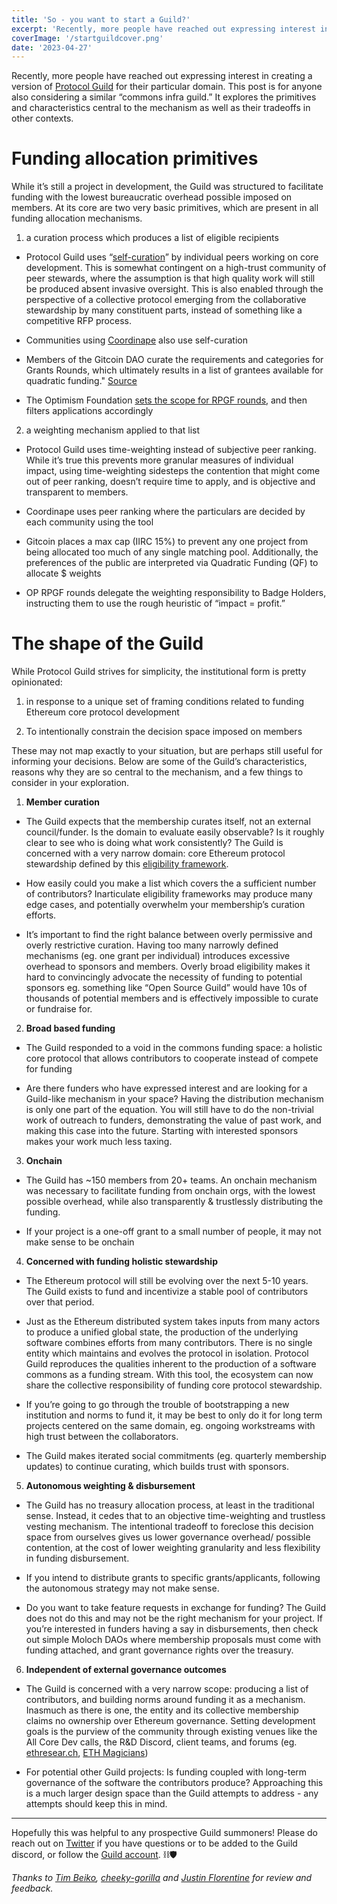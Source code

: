 ```yaml
---
title: 'So - you want to start a Guild?'
excerpt: 'Recently, more people have reached out expressing interest in creating a version of Protocol Guild for their particular domain. This post is for anyone also considering a similar “commons infra guild.” It explores the primitives and characteristics central to the mechanism as well as their tradeoffs in other contexts.'
coverImage: '/startguildcover.png'
date: '2023-04-27'
---
```


Recently, more people have reached out expressing interest in creating a version of [Protocol Guild](https://protocol-guild.readthedocs.io/en/latest/) for their particular domain. This post is for anyone also considering a similar “commons infra guild.” It explores the primitives and characteristics central to the mechanism as well as their tradeoffs in other contexts.

# Funding allocation primitives

While it’s still a project in development, the Guild was structured to facilitate funding with the lowest bureaucratic overhead possible imposed on members. At its core are two very basic primitives, which are present in all funding allocation mechanisms.

1. a curation process which produces a list of eligible recipients

* Protocol Guild uses “[self-curation](https://protocol-guild.readthedocs.io/en/latest/01-membership.html#self-curation)” by individual peers working on core development. This is somewhat contingent on a high-trust community of peer stewards, where the assumption is that high quality work will still be produced absent invasive oversight. This is also enabled through the perspective of a collective protocol emerging from the collaborative stewardship by many constituent parts, instead of something like a competitive RFP process.

* Communities using [Coordinape](https://coordinape.com/) also use self-curation

* Members of the Gitcoin DAO curate the requirements and categories for Grants Rounds, which ultimately results in a list of grantees available for quadratic funding." [Source](https://gov.gitcoin.co/t/discussion-feedback-request-gitcoin-program-beta-round-eligibility/13306)

* The Optimism Foundation [sets the scope for RPGF rounds](https://oplabs.notion.site/Optimism-RetroPGF-2-Project-Manual-0a2e741133cd49b0b), and then filters applications accordingly

2. a weighting mechanism applied to that list

* Protocol Guild uses time-weighting instead of subjective peer ranking. While it’s true this prevents more granular measures of individual impact, using time-weighting sidesteps the contention that might come out of peer ranking, doesn’t require time to apply, and is objective and transparent to members.

* Coordinape uses peer ranking where the particulars are decided by each community using the tool

* Gitcoin places a max cap (IIRC 15%) to prevent any one project from being allocated too much of any single matching pool. Additionally, the preferences of the public are interpreted via Quadratic Funding (QF) to allocate $ weights

* OP RPGF rounds delegate the weighting responsibility to Badge Holders, instructing them to use the rough heuristic of “impact = profit.”

# The shape of the Guild

While Protocol Guild strives for simplicity, the institutional form is pretty opinionated:

1. in response to a unique set of framing conditions related to funding Ethereum core protocol development

2. To intentionally constrain the decision space imposed on members

These may not map exactly to your situation, but are perhaps still useful for informing your decisions. Below are some of the Guild’s characteristics, reasons why they are so central to the mechanism, and a few things to consider in your exploration.

1. **Member curation**

* The Guild expects that the membership curates itself, not an external council/funder. Is the domain to evaluate easily observable? Is it roughly clear to see who is doing what work consistently? The Guild is concerned with a very narrow domain: core Ethereum protocol stewardship defined by this [eligibility framework](https://protocol-guild.readthedocs.io/en/latest/01-membership.html#eligibility-requirements).

* How easily could you make a list which covers the a sufficient number of contributors? Inarticulate eligibility frameworks may produce many edge cases, and potentially overwhelm your membership’s curation efforts.

* It’s important to find the right balance between overly permissive and overly restrictive curation. Having too many narrowly defined mechanisms (eg. one grant per individual) introduces excessive overhead to sponsors and members. Overly broad eligibility makes it hard to convincingly advocate the necessity of funding to potential sponsors eg. something like “Open Source Guild” would have 10s of thousands of potential members and is effectively impossible to curate or fundraise for.

2. **Broad based funding**

* The Guild responded to a void in the commons funding space: a holistic core protocol that allows contributors to cooperate instead of compete for funding

* Are there funders who have expressed interest and are looking for a Guild-like mechanism in your space? Having the distribution mechanism is only one part of the equation. You will still have to do the non-trivial work of outreach to funders, demonstrating the value of past work, and making this case into the future. Starting with interested sponsors makes your work much less taxing.

3. **Onchain**

* The Guild has ~150 members from 20+ teams. An onchain mechanism was necessary to facilitate funding from onchain orgs, with the lowest possible overhead, while also transparently & trustlessly distributing the funding.

* If your project is a one-off grant to a small number of people, it may not make sense to be onchain

4. **Concerned with funding holistic stewardship**

* The Ethereum protocol will still be evolving over the next 5-10 years. The Guild exists to fund and incentivize a stable pool of contributors over that period.

* Just as the Ethereum distributed system takes inputs from many actors to produce a unified global state, the production of the underlying software combines efforts from many contributors. There is no single entity which maintains and evolves the protocol in isolation. Protocol Guild reproduces the qualities inherent to the production of a software commons as a funding stream. With this tool, the ecosystem can now share the collective responsibility of funding core protocol stewardship.

* If you’re going to go through the trouble of bootstrapping a new institution and norms to fund it, it may be best to only do it for long term projects centered on the same domain, eg. ongoing workstreams with high trust between the collaborators.

* The Guild makes iterated social commitments (eg. quarterly membership updates) to continue curating, which builds trust with sponsors.

5. **Autonomous weighting & disbursement**

* The Guild has no treasury allocation process, at least in the traditional sense. Instead, it cedes that to an objective time-weighting and trustless vesting mechanism. The intentional tradeoff to foreclose this decision space from ourselves gives us lower governance overhead/ possible contention, at the cost of lower weighting granularity and less flexibility in funding disbursement.

* If you intend to distribute grants to specific grants/applicants, following the autonomous strategy may not make sense.

* Do you want to take feature requests in exchange for funding? The Guild does not do this and may not be the right mechanism for your project. If you’re interested in funders having a say in disbursements, then check out simple Moloch DAOs where membership proposals must come with funding attached, and grant governance rights over the treasury.

6. **Independent of external governance outcomes**

* The Guild is concerned with a very narrow scope: producing a list of contributors, and building norms around funding it as a mechanism. Inasmuch as there is one, the entity and its collective membership claims no ownership over Ethereum governance. Setting development goals is the purview of the community through existing venues like the All Core Dev calls, the R&D Discord, client teams, and forums (eg. [ethresear.ch](https://ethresear.ch/), [ETH Magicians](https://ethereum-magicians.org/))

* For potential other Guild projects: Is funding coupled with long-term governance of the software the contributors produce? Approaching this is a much larger design space than the Guild attempts to address - any attempts should keep this in mind.

---

Hopefully this was helpful to any prospective Guild summoners! Please do reach out on [Twitter](https://x.com/trent_vanepps) if you have questions or to be added to the Guild discord, or follow the [Guild account](https://x.com/ProtocolGuild). ⛓️🛡️

*Thanks to [Tim Beiko](https://x.com/TimBeiko), [cheeky-gorilla](https://x.com/cheekygorilla0x) and [Justin Florentine](https://x.com/robocopsgonemad) for review and feedback.*
